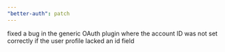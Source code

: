 ```yaml
---
"better-auth": patch
---
```


fixed a bug in the generic OAuth plugin where the account ID was not set correctly if the user profile lacked an id field

